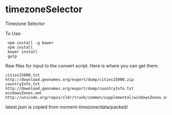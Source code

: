 # timezoneSelector
Timezone Selector

To Use:
```
 npm install -g bower
 npm install
 bower install
 gulp
```
Raw files for input to the convert script.  Here is where you can get them:

```
cities15000.txt       http://download.geonames.org/export/dump/cities15000.zip
countryInfo.txt       http://download.geonames.org/export/dump/countryInfo.txt
windowsZones.xml      http://unicode.org/repos/cldr/trunk/common/supplemental/windowsZones.xml
```

latest.json is copied from moment-timezone/data/packed/
